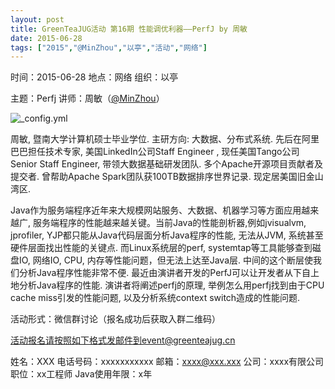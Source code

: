 ```yaml
---
layout: post
title: GreenTeaJUG活动 第16期 性能调优利器——PerfJ by 周敏
date: 2015-06-28
tags: ["2015","@MinZhou","以亭","活动","网络"]
---
```


时间：2015-06-28
地点：网络
组织：以亭

主题：Perfj
讲师：周敏（[@MinZhou](http://weibo.com/u/1309690680)）

![_config.yml](http://greenteajug.github.io/images/周敏.jpg)

周敏, 暨南大学计算机硕士毕业学位. 主研方向: 大数据、分布式系统. 先后在阿里巴巴担任技术专家, 美国LinkedIn公司Staff Engineer , 现任美国Tango公司Senior Staff Engineer, 带领大数据基础研发团队. 多个Apache开源项目贡献者及提交者. 曾帮助Apache Spark团队获100TB数据排序世界记录. 现定居美国旧金山湾区.

Java作为服务端程序近年来大规模网站服务、大数据、机器学习等方面应用越来越广, 服务端程序的性能越来越关键。当前Java的性能剖析器,例如jvisualvm, jprofiler, YJP都只能从Java代码层面分析Java程序的性能, 无法从JVM, 系统甚至硬件层面找出性能的关键点. 而Linux系统层的perf, systemtap等工具能够查到磁盘IO, 网络IO, CPU, 内存等性能问题，但无法上达至Java层. 中间的这个断层使我们分析Java程序性能非常不便. 最近由演讲者开发的PerfJ可以让开发者从下自上地分析Java程序的性能. 演讲者将阐述perfj的原理, 举例怎么用perfj找到由于CPU cache miss引发的性能问题, 以及分析系统context switch造成的性能问题.

活动形式：微信群讨论（报名成功后获取入群二维码）

活动报名请按照如下格式发邮件到event@greenteajug.cn

姓名：XXX
电话号码：xxxxxxxxxxx
邮箱：xxxx@xxx.xxx
公司：xxxx有限公司
职位：xx工程师
Java使用年限：x年